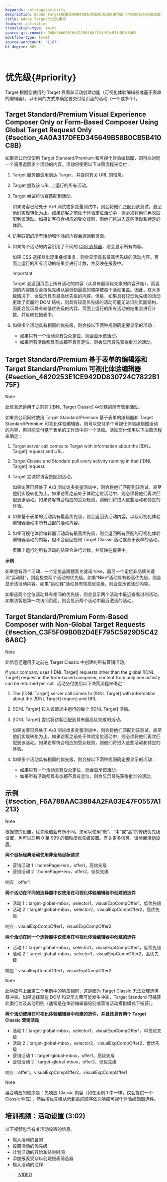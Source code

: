 ```yaml
---
keywords: settings;priority
description: Adobe Target根据您使用的目标界面和活动创建功能（可视体验书写器或基于表单的书写器），确定要向页面传送的活动(或活动)。
title: Adobe Target的优先事项
feature: activities
translation-type: tm+mt
source-git-commit: 968d36d65016e51290f6bf754f69c91fd8f68405
workflow-type: tm+mt
source-wordcount: '1167'
ht-degree: 88%

---
```



# 优先级{#priority}

Target 根据您使用的 Target 界面和活动创建功能（可视化体验编辑器或基于表单的编辑器），以不同的方式来确定要交付给页面的活动（一个或多个）。

## Target Standard/Premium Visual Experience Composer Only or Form-Based Composer Using Global Target Request Only {#section_4A0A317DFED345649B58B0CB5B410C8B}

如果贵公司仅使用 Target Standard/Premium 和可视化体验编辑器，则可以对同一个调用返回多个活动的内容。活动将使用以下决策流程来交付：

1. Target 服务器调用到达 Target，并提供有关 URL 的信息。
1. Target 提取该 URL 上运行的所有活动。
1. Target 尝试将访客匹配到活动。

   如果访客已经处于 A/B 测试或多变量测试中，则会将他们匹配到该测试，直至他们实现转化为止。如果访客之前处于体验定位活动中，则必须将他们再次匹配到该活动。如果访客符合相应的受众规则，则他们将进入这些活动和特定的体验。

1. 访客匹配的所有活动和体验的内容会返回到页面。
1. 如果每个活动的内容引用了不同的 [CSS 选择器](/help/c-experiences/c-visual-experience-composer/vec-selectors.md#concept_4EB7663E255F439B8D24079D23479337)，则会显示所有内容。

   如果 CSS 选择器出现重叠或重复，则会显示具有最高优先级的活动内容。页面上运行的所有活动的结果会进行计数，并反映在报表中。

   >[!IMPORTANT]
   >
   >Target 会返回页面上所有活动的内容（从具有最低优先级的内容开始），而返回的内容随后会按优先级从最低到最高的顺序被每个活动覆盖。因此，在大多数情况下，会显示具有最高优先级的内容。但是，如果具有较低优先级的活动更改了页面的 DOM 结构，则具有较高优先级的活动可能无法识别页面结构，因此会显示具有较低优先级的内容。页面上运行的所有活动的结果会进行计数，并反映在报表中。

1. 如果多个活动具有相同的优先级，则会按以下两种规则确定要显示的活动：

   * 如果只有一个活动具有受众定位，则会显示该活动。
   * 如果所有活动都具有或都不具有定位，则会显示最先获得批准的活动。

## Target Standard/Premium 基于表单的编辑器和 Target Standard/Premium 可视化体验编辑器 {#section_4620253E1CE942DD830724C7822B175F}

>[!NOTE]
>
>此信息还适用于之前在 [!DNL Target Classic] 中创建的所有营销活动。

如果贵公司同时使用 Target Standard/Premium 基于表单的编辑器和 Target Standard/Premium 可视化体验编辑器，则可以交付多个可视化体验编辑器活动的内容，但只能交付基于表单的工作流中的一个活动。活动交付使用以下决策流程来确定：

1. Target server call comes to Target with information about the [!DNL Target] request and URL.
1. Target Classic and Standard pull every activity running in that [!DNL Target] request.
1. Target 尝试将访客匹配到活动。

   如果访客已经处于 A/B 测试或多变量测试中，则会将他们匹配到该测试，直至他们实现转化为止。如果访客之前处于体验定位活动中，则必须将他们再次匹配到该活动。如果访客符合相应的受众规则，则他们将进入这些活动和特定的体验。

1. 如果基于表单的活动具有最高优先级，则会返回该活动内容，以及可视化体验编辑器活动中所有匹配的活动内容。
1. 如果可视化体验编辑器活动具有最高优先级，则会返回所有匹配的可视化体验编辑器活动的内容，但不会返回任何 Target Classic 活动或基于表单的活动。

   页面上运行的所有活动的结果会进行计数，并反映在报表中。

**示例**

如果您有两个活动，一个定位品牌搜索关键词 Nike，而另一个定位非品牌关键词“运动鞋”，则会检查两个活动的优先级。如果“Nike”活动具有较高优先级，则会显示该活动内容。如果“运动鞋”活动具有较高优先级，则会显示该活动内容。

如果这两个定位活动具有相同的优先级，则会显示两个活动中最近查看过的活动。如果访客是第一次访问页面，则会显示两个活动中最近激活的活动。

## Target Standard/Premium Form-Based Composer with Non-Global Target Requests {#section_C3F5F09B0B2D4EF795C5929D5C426A8C}

>[!NOTE]
>
>此信息还适用于之前在 Target Classic 中创建的所有营销活动。

If your company uses [!DNL Target] requests other than the global [!DNL Target] request in the form-based composer, content from only one activity can be returned per call. 活动交付使用以下决策流程来确定：

1. The [!DNL Target] server call comes to [!DNL Target] with information about the [!DNL Target] request and URL.
1. [!DNL Target] 拉入该请求中运行的每个 [!DNL Target] 活动。
1. [!DNL Target] 尝试将访客匹配到具有最高优先级的活动。

   如果访客已经处于 A/B 测试或多变量测试中，则会将他们匹配到该测试，直至他们实现转化为止。如果访客之前处于体验定位活动中，则必须将他们再次匹配到该活动。如果访客符合相应的受众规则，则他们将进入这些活动和特定的体验。

1. 如果多个活动具有相同的优先级，则会按以下两种规则确定要显示的活动：

   * 如果只有一个活动具有受众定位，则会显示该活动。
   * 如果所有活动都具有或都不具有定位，则会显示最先获得批准的活动。

## 示例 {#section_F6A788AAC3884A2FA03E47F0557A1213}

>[!NOTE]
>
>根据您的设置，优先级值会有所不同。您可以使用“低”、“中”或“高”的传统优先级设置，也可以启用 0 至 999 的细粒度优先级设置。有关更多信息，请参阅[活动设置](/help/c-activities/activity-settings.md#task_C6B2FF8374724933BE79A83549B9CD02)。

**两个目标经典活动使用非全局目标请求**

* 营销活动 1：homePageHero，offer1，高优先级
* 营销活动 2：homePageHero，offer2，低优先级

响应：offer1

**两个活动在不同的选择器中仅使用在可视化体验编辑器中创建的选件**

* 活动 1：target-global-mbox，selector1，visualExpCompOffer1，低优先级
* 活动 2：target-global-mbox，selector2，visualExpCompOffer2，高优先级

响应：visualExpCompOffer1，visualExpCompOffer2

**两个活动在同一个选择器中仅使用在可视化体验编辑器中创建的选件**

* 活动 1：target-global-mbox，selector1，visualExpCompOffer1，低优先级
* 活动 2：target-global-mbox，selector1，visualExpCompOffer2，高优先级

响应：visualExpCompOffer1，visualExpCompOffer2

>[!NOTE]
>
>此响应与上面第二个用例中的响应相同，这是因为 Target Classic 无法处理选择器冲突。如果选择器在 DOM 和显示方面可能发生冲突，Target Standard 可捕获此类行为及其他用例（通常是在体验编辑器级别或营销活动模拟模式下捕获）。

**两个活动使用在可视化体验编辑器中创建的选件，并且还具有两个 Target Classic 营销活动**

* 活动 1：target-global-mbox，selector1，visualExpCompOffer1，中高优先级
* 活动 2：target-global-mbox，selector2，visualExpCompOffer2，低优先级
* 营销活动 1：target-global-mbox，offer1，高优先级
* 营销活动 2：target-global-mbox，offer2，低优先级

响应：offer1，visualExpCompOffer2，visualExpCompOffer1

>[!NOTE]
>
>组合响应的顺序是：先响应 Classic 内容（如在用例 1 中一样，仅会提供一个 Classic 响应），然后按优先级从低到高的顺序依次响应可视化体验编辑器选件。

## 培训视频：活动设置 (3:02)

以下视频包含有关活动设置的信息。

* 输入活动的目的
* 设置活动的优先级
* 计划活动的开始和结束时间
* 添加报表受众以创建报表筛选器
* 输入活动的注释

>[!VIDEO](https://video.tv.adobe.com/v/17381)